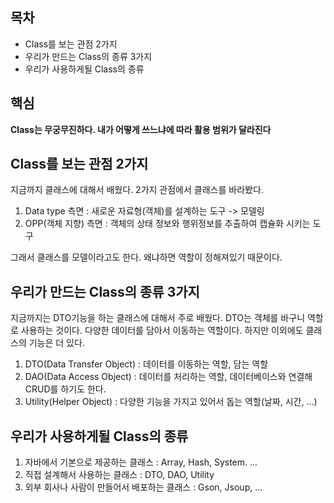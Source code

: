 ## 목차
- Class를 보는 관점 2가지
- 우리가 만드는 Class의 종류 3가지
- 우리가 사용하게될 Class의 종류
## 핵심
**Class는 무궁무진하다. 내가 어떻게 쓰느냐에 따라 활용 범위가 달라진다**

## Class를 보는 관점 2가지
지금까지 클래스에 대해서 배웠다. 2가지 관점에서 클래스를 바라봤다.

1. Data type 측면 : 새로운 자료형(객체)를 설계하는 도구 -> 모델링
2. OPP(객체 지향) 측면 : 객체의 상태 정보와 행위정보를 추출하여 캡슐화 시키는 도구

그래서 클래스를 모델이라고도 한다. 왜냐하면 역할이 정해져있기 때문이다.

## 우리가 만드는 Class의 종류 3가지
지금까지는 DTO기능을 하는 클래스에 대해서 주로 배웠다. DTO는 객체를 바구니 역할로 사용하는 것이다. 다양한 데이터를 담아서 이동하는 역할이다. 하지만 이외에도 클래스의 기능은 더 있다.
1. DTO(Data Transfer Object) : 데이터를 이동하는 역할, 담는 역할
2. DAO(Data Access Object) : 데이터를 처리하는 역할, 데이터베이스와 연결해 CRUD를 하기도 한다.
3. Utility(Helper Object) : 다양한 기능을 가지고 있어서 돕는 역할(날짜, 시간, ...)

## 우리가 사용하게될 Class의 종류
1. 자바에서 기본으로 제공하는 클래스 : Array, Hash, System. ...
2. 직접 설계해서 사용하는 클래스 : DTO, DAO, Utility
3. 외부 회사나 사람이 만들어서 배포하는 클래스 : Gson, Jsoup, ...
